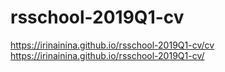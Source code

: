 # rsschool-2019Q1-cv
https://irinainina.github.io/rsschool-2019Q1-cv/cv
https://irinainina.github.io/rsschool-2019Q1-cv/
